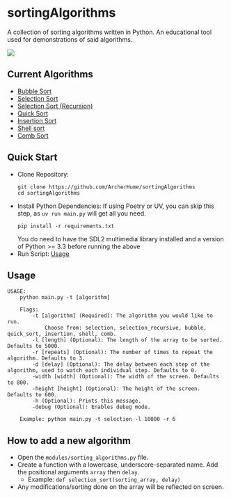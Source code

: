 # sortingAlgorithms

A collection of sorting algorithms written in Python. An educational tool used for demonstrations of said algorithms.

![](https://i.imgur.com/mVybEng.png)

## Current Algorithms

- [Bubble Sort](https://en.wikipedia.org/wiki/Bubble_sort)
- [Selection Sort](https://en.wikipedia.org/wiki/Selection_sort)
- [Selection Sort (Recursion)](https://en.wikipedia.org/wiki/Selection_sort)
- [Quick Sort](https://en.wikipedia.org/wiki/Quicksort)
- [Insertion Sort](https://en.wikipedia.org/wiki/Insertion_sort)
- [Shell sort](https://en.wikipedia.org/wiki/Shellsort)
- [Comb Sort](https://en.wikipedia.org/wiki/Comb_sort)

## Quick Start

- Clone Repository:
  ```
  git clone https://github.com/ArcherHume/sortingAlgorithms
  cd sortingAlgorithms
  ```
- Install Python Dependencies:
  If using Poetry or UV, you can skip this step, as `uv run main.py` will get all you need.
  ```
  pip install -r requirements.txt
  ```
  You do need to have the SDL2 multimedia library installed and a version 
  of Python >= 3.3 before running the above
- Run Script: [Usage](#usage)

## Usage

```
USAGE:
    python main.py -t [algorithm]

    Flags:
        -t [algorithm] (Required): The algorithm you would like to run.
            Choose from: selection, selection_recursive, bubble, quick_sort, insertion, shell, comb.
        -l [length] (Optional): The length of the array to be sorted. Defaults to 5000.
        -r [repeats] (Optional): The number of times to repeat the algorithm. Defaults to 3.
        -d [delay] (Optional): The delay between each step of the algorithm, used to watch each individual step. Defaults to 0.
        -width [width] (Optional): The width of the screen. Defaults to 800.
        -height [height] (Optional): The height of the screen. Defaults to 600.
        -h (Optional): Prints this message.
        -debug (Optional): Enables debug mode.

    Example: python main.py -t selection -l 10000 -r 6
```

## How to add a new algorithm

- Open the `modules/sorting_algorithms.py` file.
- Create a function with a lowercase, underscore-separated name. Add the positional arguments `array` then `delay`.
  - Example: `def selection_sort(sorting_array, delay)`
- Any modifications/sorting done on the array will be reflected on screen.
